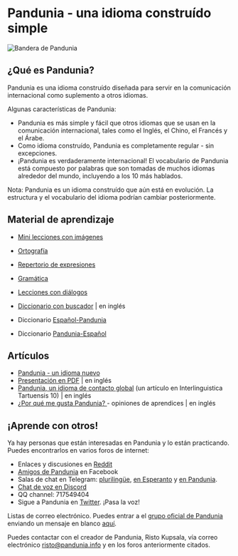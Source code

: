 Pandunia - una idioma construído simple
==================================

![](http://www.pandunia.info/bander/bander.png "Bandera de Pandunia")

## ¿Qué es Pandunia?

Pandunia es una idioma construído diseñada para servir en la comunicación internacional como suplemento a otros idiomas.

Algunas características de Pandunia:

- Pandunia es más simple y fácil que otros idiomas que se usan en la comunicación internacional, tales como el Inglés, el Chino, el Francés y el Árabe.
- Como idioma construído, Pandunia es completamente regular - sin excepciones.
- ¡Pandunia es verdaderamente internacional! El vocabulario de Pandunia está compuesto por palabras que son tomadas de muchos idiomas alrededor del mundo, incluyendo a los 10 más hablados.


Nota: Pandunia es un idioma construído que aún está en evolución. La estructura y el vocabulario del idioma podrían cambiar posteriormente.


## Material de aprendizaje

- [Mini lecciones con imágenes](http://www.pandunia.info/pandunia/mini_darse.html)
- [Ortografía](abc.md)
- [Repertorio de expresiones](fraze.md)
- [Gramática](kanun.md)
- [Lecciones con diálogos](darse.md)

- [Diccionario con buscador](tiddly.html) | en inglés
- Diccionario [Español-Pandunia](español-pandunia.md)
- Diccionario [Pandunia-Español](pandunia-español.md)

## Artículos

- [Pandunia - un idioma nuevo](dunia_pijin.md)
- [Presentación en PDF](Pandunia-presentation.pdf) | en inglés
- [Pandunia, un idioma de contacto global](http://www.pandunia.info/makala/Pandunia_in_Interlinguistica_Tartuensis_10.pdf) (un artículo en Interlinguistica Tartuensis 10) | en inglés
- [¿Por qué me gusta Pandunia? ](http://www.pandunia.info/makala/Why_do_I_like_Pandunia.pdf) - opiniones de aprendices | en inglés

## ¡Aprende con otros!

Ya hay personas que están interesadas en Pandunia y lo están practicando. Puedes encontrarlos en varios foros de internet: 

- Enlaces y discusiones en [Reddit](https://www.reddit.com/r/pandunia/)
- [Amigos de Pandunia](http://www.facebook.com/groups/pandunia) en Facebook
- Salas de chat en Telegram: [plurilingüe](https://t.me/joinchat/AAAAAEPVsifmS6xRLAlxVA), [en Esperanto](https://telegram.me/joinchat/APGe_EEjdrXFNPU02vKWSg) y [en Pandunia](https://t.me/joinchat/AAAAAENlKqzlMtGkrmf5rg).
- [Chat de voz en Discord](https://discord.gg/uk36mn8)
- QQ channel: 717549404
- Sigue a Pandunia en [Twitter](https://twitter.com/pandunia_). ¡Pasa la voz!


Listas de correo electrónico. Puedes entrar a el [grupo oficial de Pandunia](https://groups.yahoo.com/neo/groups/pandunia/info) enviando un mensaje en blanco [aquí](mailto:pandunia-subscribe@yahoogroups.com).


Puedes contactar con el creador de Pandunia, Risto Kupsala, vía correo electrónico [risto@pandunia.info](mailto:risto@pandunia.info) y en los foros anteriormente citados.

